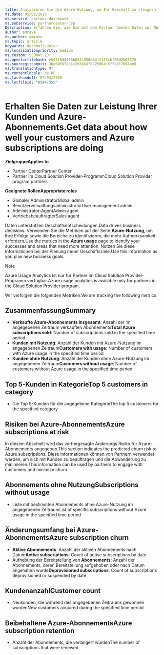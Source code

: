 ```yaml
---
title: Analysieren Sie die Azure-Nutzung, um Ihr Geschäft zu steigern
ms.date: 05/01/2020
ms.service: partner-dashboard
ms.subservice: partnercenter-csp
Description: Erfahren Sie, wie Sie mit dem Partner Center Daten zur Nutzung der Azure-Abonnements ihrer Kunden erhalten.
author: amrava
ms.author: amrava
ms.topic: article
keywords: Geschäftsdaten
ms.localizationpriority: medium
ms.custom: SEOMAY.20
ms.openlocfilehash: e545f8d49f6b852c050e84f2123cbf08d2b6757d
ms.sourcegitcommit: 36a60f672c1c3d6b63fd225d04c5ffa917694ae0
ms.translationtype: MT
ms.contentlocale: de-DE
ms.lasthandoff: 07/03/2020
ms.locfileid: "85947355"
---
```

# <a name="get-data-about-how-well-your-customers-and-azure-subscriptions-are-doing"></a><span data-ttu-id="64036-104">Erhalten Sie Daten zur Leistung Ihrer Kunden und Azure-Abonnements.</span><span class="sxs-lookup"><span data-stu-id="64036-104">Get data about how well your customers and Azure subscriptions are doing</span></span>

<span data-ttu-id="64036-105">**Zielgruppe**</span><span class="sxs-lookup"><span data-stu-id="64036-105">**Applies to**</span></span>

- <span data-ttu-id="64036-106">Partner Center</span><span class="sxs-lookup"><span data-stu-id="64036-106">Partner Center</span></span>
- <span data-ttu-id="64036-107">Partner im Cloud Solution Provider-Programm</span><span class="sxs-lookup"><span data-stu-id="64036-107">Cloud Solution Provider program partners</span></span>

<span data-ttu-id="64036-108">**Geeignete Rollen**</span><span class="sxs-lookup"><span data-stu-id="64036-108">**Appropriate roles**</span></span>

- <span data-ttu-id="64036-109">Globaler Administrator</span><span class="sxs-lookup"><span data-stu-id="64036-109">Global admin</span></span>
- <span data-ttu-id="64036-110">Benutzerverwaltungsadministrator</span><span class="sxs-lookup"><span data-stu-id="64036-110">User management admin</span></span>
- <span data-ttu-id="64036-111">Administrator-Agent</span><span class="sxs-lookup"><span data-stu-id="64036-111">Admin agent</span></span>
- <span data-ttu-id="64036-112">Vertriebsbeauftragter</span><span class="sxs-lookup"><span data-stu-id="64036-112">Sales agent</span></span>

<span data-ttu-id="64036-113">Daten unterstützen Geschäftsentscheidungen.</span><span class="sxs-lookup"><span data-stu-id="64036-113">Data drives business decisions.</span></span> <span data-ttu-id="64036-114">Verwenden Sie die Metriken auf der Seite **Azure-Nutzung**, um Ihre Erfolge sowie die Bereiche zu identifizieren, die mehr Aufmerksamkeit erfordern.</span><span class="sxs-lookup"><span data-stu-id="64036-114">Use the metrics in the **Azure usage** page to identify your successes and areas that need more attention.</span></span> <span data-ttu-id="64036-115">Nutzen Sie diese Informationen bei der Planung neuer Geschäftsziele.</span><span class="sxs-lookup"><span data-stu-id="64036-115">Use this information as you plan new business goals.</span></span>

> [!NOTE]
> <span data-ttu-id="64036-116">Azure Usage Analytics ist nur für Partner im Cloud Solution Provider-Programm verfügbar.</span><span class="sxs-lookup"><span data-stu-id="64036-116">Azure usage analytics is available only for partners in the Cloud Solution Provider program.</span></span>

<span data-ttu-id="64036-117">Wir verfolgen die folgenden Metriken:</span><span class="sxs-lookup"><span data-stu-id="64036-117">We are tracking the following metrics:</span></span>

## <a name="summary"></a><span data-ttu-id="64036-118">Zusammenfassung</span><span class="sxs-lookup"><span data-stu-id="64036-118">Summary</span></span>

- <span data-ttu-id="64036-119">**Verkaufte Azure-Abonnements insgesamt**: Anzahl der im angegebenen Zeitraum verkauften Abonnements</span><span class="sxs-lookup"><span data-stu-id="64036-119">**Total Azure subscriptions sold**: Number of subscriptions sold in the specified time period</span></span>  
- <span data-ttu-id="64036-120">**Kunden mit Nutzung**: Anzahl der Kunden mit Azure-Nutzung im angegebenen Zeitraum</span><span class="sxs-lookup"><span data-stu-id="64036-120">**Customers with usage**: Number of customers with Azure usage in the specified time period</span></span>  
- <span data-ttu-id="64036-121">**Kunden ohne Nutzung**: Anzahl der Kunden ohne Azure-Nutzung im angegebenen Zeitraum</span><span class="sxs-lookup"><span data-stu-id="64036-121">**Customers without usage**: Number of customers without Azure usage in the specified time period</span></span>  

## <a name="top-5-customers-in-category"></a><span data-ttu-id="64036-122">Top 5-Kunden in Kategorie</span><span class="sxs-lookup"><span data-stu-id="64036-122">Top 5 customers in category</span></span>

- <span data-ttu-id="64036-123">Die Top 5-Kunden für die angegebene Kategorie</span><span class="sxs-lookup"><span data-stu-id="64036-123">The top 5 customers for the specified category</span></span>  

## <a name="azure-subscriptions-at-risk"></a><span data-ttu-id="64036-124">Risiken bei Azure-Abonnements</span><span class="sxs-lookup"><span data-stu-id="64036-124">Azure subscriptions at risk</span></span>

<span data-ttu-id="64036-125">In diesem Abschnitt wird das vorhergesagte Änderungs Risiko für Azure-Abonnements angegeben.</span><span class="sxs-lookup"><span data-stu-id="64036-125">This section indicates the predicted churn risk to Azure subscriptions.</span></span> <span data-ttu-id="64036-126">Diese Informationen können von Partnern verwendet werden, um sich mit Kunden zu beauftragen und die Abwanderung zu minimieren.</span><span class="sxs-lookup"><span data-stu-id="64036-126">This information can be used by partners to engage with customers and minimize churn</span></span>

## <a name="subscriptions-without-usage"></a><span data-ttu-id="64036-127">Abonnements ohne Nutzung</span><span class="sxs-lookup"><span data-stu-id="64036-127">Subscriptions without usage</span></span>

- <span data-ttu-id="64036-128">Liste mit bestimmten Abonnements ohne Azure-Nutzung im angegebenen Zeitraum</span><span class="sxs-lookup"><span data-stu-id="64036-128">List of specific subscriptions without Azure usage in the specified time period</span></span>  

## <a name="azure-subscription-churn"></a><span data-ttu-id="64036-129">Änderungsumfang bei Azure-Abonnements</span><span class="sxs-lookup"><span data-stu-id="64036-129">Azure subscription churn</span></span>

- <span data-ttu-id="64036-130">**Aktive Abonnements**: Anzahl der aktiven Abonnements nach Datum</span><span class="sxs-lookup"><span data-stu-id="64036-130">**Active subscriptions**: Count of active subscriptions by date</span></span>  
- <span data-ttu-id="64036-131">Aufhebung der Bereitstellung von **Abonnements**: Anzahl der Abonnements, deren Bereitstellung aufgehoben oder nach Datum angehalten wurde</span><span class="sxs-lookup"><span data-stu-id="64036-131">**Deprovisioned subscriptions**: Count of subscriptions deprovisioned or suspended by date</span></span>  

## <a name="customer-count"></a><span data-ttu-id="64036-132">Kundenanzahl</span><span class="sxs-lookup"><span data-stu-id="64036-132">Customer count</span></span>

- <span data-ttu-id="64036-133">Neukunden, die während des angegebenen Zeitraums gewonnen wurden</span><span class="sxs-lookup"><span data-stu-id="64036-133">New customers acquired during the specified time period</span></span>  

## <a name="azure-subscription-retention"></a><span data-ttu-id="64036-134">Beibehaltene Azure-Abonnements</span><span class="sxs-lookup"><span data-stu-id="64036-134">Azure subscription retention</span></span>

- <span data-ttu-id="64036-135">Anzahl der Abonnements, die verlängert wurden</span><span class="sxs-lookup"><span data-stu-id="64036-135">The number of subscriptions that were renewed.</span></span>
